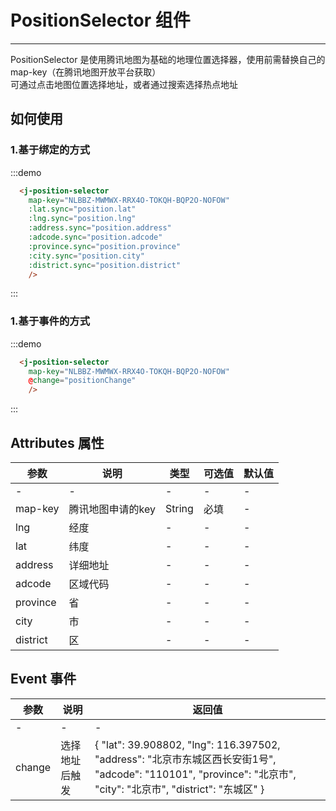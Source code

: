 # PositionSelector 组件
---
PositionSelector 是使用腾讯地图为基础的地理位置选择器，使用前需替换自己的 map-key（在腾讯地图开放平台获取）  
可通过点击地图位置选择地址，或者通过搜索选择热点地址


## 如何使用
### 1.基于绑定的方式
<div class="demo-block">
  <position-selector-demo/>
</div>

:::demo
```html
  <j-position-selector 
    map-key="NLBBZ-MWMWX-RRX4O-TOKQH-BQP2O-NOFOW"
    :lat.sync="position.lat"
    :lng.sync="position.lng"
    :address.sync="position.address" 
    :adcode.sync="position.adcode"
    :province.sync="position.province"
    :city.sync="position.city"
    :district.sync="position.district"
    />
```
:::
### 1.基于事件的方式
<div class="demo-block">
   <j-position-selector 
          map-key="NLBBZ-MWMWX-RRX4O-TOKQH-BQP2O-NOFOW"
        />
</div>

:::demo
```html
  <j-position-selector 
    map-key="NLBBZ-MWMWX-RRX4O-TOKQH-BQP2O-NOFOW"
    @change="positionChange"
    />
```
:::



## Attributes 属性

| 参数  | 说明  | 类型  | 可选值 | 默认值 |
|-----|-----|-----|-----|-----|
| -   | -   | -   | -   | -   |
| map-key   | 腾讯地图申请的key  | String   | 必填   | -   |
| lng   | 经度   | -   | -   | -   |
| lat   | 纬度   | -   | -   | -   |
| address   | 详细地址   | -   | -   | -   |
| adcode   | 区域代码   | -   | -   | -   |
| province   | 省   | -   | -   | -   |
| city   | 市   | -   | -   | -   |
| district   | 区   | -   | -   | -   |

## Event 事件
| 参数  | 说明  | 返回值  |
|-----|-----|-----|
| -   | -   | -   |
| change   | 选择地址后触发  | { "lat": 39.908802, "lng": 116.397502, "address": "北京市东城区西长安街1号", "adcode": "110101", "province": "北京市", "city": "北京市", "district": "东城区" }    |


